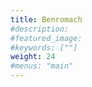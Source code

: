 ```yaml
---
title: Benromach
#description: 
#featured_image: 
#keywords: [""]
weight: 24
#menus: "main"
---
```

